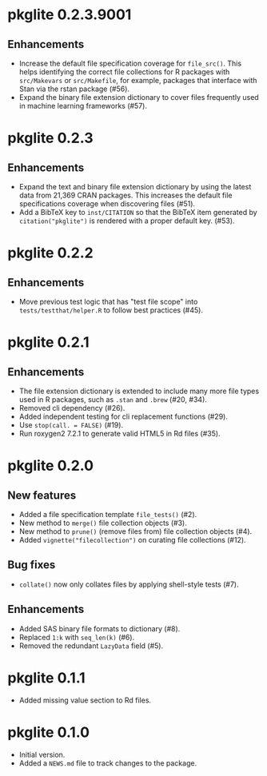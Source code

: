# pkglite 0.2.3.9001

## Enhancements

- Increase the default file specification coverage for `file_src()`.
  This helps identifying the correct file collections for R packages
  with `src/Makevars` or `src/Makefile`, for example, packages that
  interface with Stan via the rstan package (#56).
- Expand the binary file extension dictionary to cover files
  frequently used in machine learning frameworks (#57).

# pkglite 0.2.3

## Enhancements

- Expand the text and binary file extension dictionary by using the latest
  data from 21,369 CRAN packages. This increases the default file
  specifications coverage when discovering files (#51).
- Add a BibTeX key to `inst/CITATION` so that the BibTeX item generated by
  `citation("pkglite")` is rendered with a proper default key. (#53).

# pkglite 0.2.2

## Enhancements

- Move previous test logic that has "test file scope" into
  `tests/testthat/helper.R` to follow best practices (#45).

# pkglite 0.2.1

## Enhancements

- The file extension dictionary is extended to include many more file types
  used in R packages, such as `.stan` and `.brew` (#20, #34).
- Removed cli dependency (#26).
- Added independent testing for cli replacement functions (#29).
- Use `stop(call. = FALSE)` (#19).
- Run roxygen2 7.2.1 to generate valid HTML5 in Rd files (#35).

# pkglite 0.2.0

## New features

- Added a file specification template `file_tests()` (#2).
- New method to `merge()` file collection objects (#3).
- New method to `prune()` (remove files from) file collection objects (#4).
- Added `vignette("filecollection")` on curating file collections (#12).

## Bug fixes

- `collate()` now only collates files by applying shell-style tests (#7).

## Enhancements

- Added SAS binary file formats to dictionary (#8).
- Replaced `1:k` with `seq_len(k)` (#6).
- Removed the redundant `LazyData` field (#5).

# pkglite 0.1.1

- Added missing value section to Rd files.

# pkglite 0.1.0

- Initial version.
- Added a `NEWS.md` file to track changes to the package.
